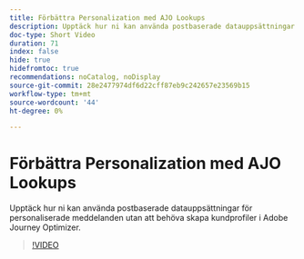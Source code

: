 ```yaml
---
title: Förbättra Personalization med AJO Lookups
description: Upptäck hur ni kan använda postbaserade datauppsättningar för personaliserade meddelanden utan att behöva skapa kundprofiler i Adobe Journey Optimizer.
doc-type: Short Video
duration: 71
index: false
hide: true
hidefromtoc: true
recommendations: noCatalog, noDisplay
source-git-commit: 28e2477974df6d22cff87eb9c242657e23569b15
workflow-type: tm+mt
source-wordcount: '44'
ht-degree: 0%

---
```



# Förbättra Personalization med AJO Lookups

Upptäck hur ni kan använda postbaserade datauppsättningar för personaliserade meddelanden utan att behöva skapa kundprofiler i Adobe Journey Optimizer.

<!-- 62_S522_3442522_70_enhancing-personalization-with-ajo-lookups -->
>[!VIDEO](https://video.tv.adobe.com/v/3460335/?learn=on&enablevpops=true&captions=swe)
